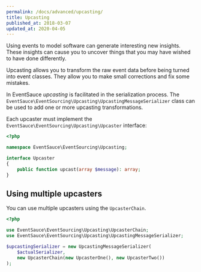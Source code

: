```yaml
---
permalink: /docs/advanced/upcasting/
title: Upcasting
published_at: 2018-03-07
updated_at: 2020-04-05
---
```


Using events to model software can generate interesting
new insights. These insights can cause you to uncover
things that you may have wished to have done differently.

Upcasting allows you to transform the raw event data before
being turned into event classes. They allow you to make
small corrections and fix some mistakes.

In EventSauce _upcasting_ is facilitated in the serialization
process. The `EventSauce\EventSourcing\Upcasting\UpcastingMessageSerializer`
class can be used to add one or more upcasting transformations.

Each upcaster must implement the `EventSauce\EventSourcing\Upcasting\Upcaster`
interface:

```php
<?php

namespace EventSauce\EventSourcing\Upcasting;

interface Upcaster
{
    public function upcast(array $message): array;
}
```

## Using multiple upcasters

You can use multiple upcasters using the `UpcasterChain`.

```php
<?php

use EventSauce\EventSourcing\Upcasting\UpcasterChain;
use EventSauce\EventSourcing\Upcasting\UpcastingMessageSerializer;

$upcastingSerializer = new UpcastingMessageSerializer(
    $actualSerializer,
    new UpcasterChain(new UpcasterOne(), new UpcasterTwo())
);
```
